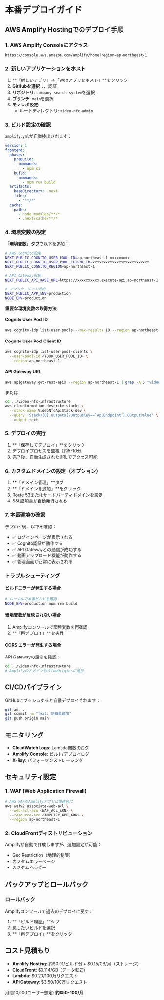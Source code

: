# 本番デプロイガイド

## AWS Amplify Hostingでのデプロイ手順

### 1. AWS Amplify Consoleにアクセス
```
https://console.aws.amazon.com/amplify/home?region=ap-northeast-1
```

### 2. 新しいアプリケーションをホスト

1. **「新しいアプリ」→「Webアプリをホスト」**をクリック
2. **GitHubを選択**し、認証
3. **リポジトリ**: `company-search-system`を選択
4. **ブランチ**: `main`を選択
5. **モノレポ設定**:
   - ルートディレクトリ: `video-nfc-admin`

### 3. ビルド設定の確認

`amplify.yml`が自動検出されます：
```yaml
version: 1
frontend:
  phases:
    preBuild:
      commands:
        - npm ci
    build:
      commands:
        - npm run build
  artifacts:
    baseDirectory: .next
    files:
      - '**/*'
  cache:
    paths:
      - node_modules/**/*
      - .next/cache/**/*
```

### 4. 環境変数の設定

**「環境変数」タブ**で以下を追加：

```bash
# AWS Cognito設定
NEXT_PUBLIC_COGNITO_USER_POOL_ID=ap-northeast-1_xxxxxxxxx
NEXT_PUBLIC_COGNITO_USER_POOL_CLIENT_ID=xxxxxxxxxxxxxxxxxxxxxxxxxx
NEXT_PUBLIC_COGNITO_REGION=ap-northeast-1

# API Gateway設定
NEXT_PUBLIC_API_BASE_URL=https://xxxxxxxxxx.execute-api.ap-northeast-1.amazonaws.com/prod

# アプリケーション設定
NEXT_PUBLIC_APP_ENV=production
NODE_ENV=production
```

**重要な環境変数の取得方法**:

#### Cognito User Pool ID
```bash
aws cognito-idp list-user-pools --max-results 10 --region ap-northeast-1 | grep -A 2 "VideoNfc"
```

#### Cognito User Pool Client ID
```bash
aws cognito-idp list-user-pool-clients \
  --user-pool-id <YOUR_USER_POOL_ID> \
  --region ap-northeast-1
```

#### API Gateway URL
```bash
aws apigateway get-rest-apis --region ap-northeast-1 | grep -A 5 "video-nfc"
```
または
```bash
cd ../video-nfc-infrastructure
aws cloudformation describe-stacks \
  --stack-name VideoNfcApiStack-dev \
  --query 'Stacks[0].Outputs[?OutputKey==`ApiEndpoint`].OutputValue' \
  --output text
```

### 5. デプロイの実行

1. **「保存してデプロイ」**をクリック
2. デプロイプロセスを監視（約5-10分）
3. 完了後、自動生成されたURLでアクセス可能

### 6. カスタムドメインの設定（オプション）

1. **「ドメイン管理」**タブ
2. **「ドメインを追加」**をクリック
3. Route 53またはサードパーティドメインを設定
4. SSL証明書が自動発行される

### 7. 本番環境の確認

デプロイ後、以下を確認：

- ✅ ログインページが表示される
- ✅ Cognito認証が動作する
- ✅ API Gatewayとの通信が成功する
- ✅ 動画アップロード機能が動作する
- ✅ 管理画面が正常に表示される

### トラブルシューティング

#### ビルドエラーが発生する場合
```bash
# ローカルで本番ビルドを確認
NODE_ENV=production npm run build
```

#### 環境変数が反映されない場合
1. Amplifyコンソールで環境変数を再確認
2. **「再デプロイ」**を実行

#### CORS エラーが発生する場合
API Gatewayの設定を確認：
```bash
cd ../video-nfc-infrastructure
# AmplifyのドメインをallowOriginsに追加
```

## CI/CDパイプライン

GitHubにプッシュすると自動デプロイされます：
```bash
git add .
git commit -m "feat: 新機能追加"
git push origin main
```

## モニタリング

- **CloudWatch Logs**: Lambda関数のログ
- **Amplify Console**: ビルド/デプロイログ
- **X-Ray**: パフォーマンストレーシング

## セキュリティ設定

### 1. WAF (Web Application Firewall)
```bash
# AWS WAFをAmplifyアプリに関連付け
aws wafv2 associate-web-acl \
  --web-acl-arn <WAF_ACL_ARN> \
  --resource-arn <AMPLIFY_APP_ARN> \
  --region ap-northeast-1
```

### 2. CloudFrontディストリビューション
Amplifyが自動で作成しますが、追加設定が可能：
- Geo Restriction（地理的制限）
- カスタムエラーページ
- カスタムヘッダー

## バックアップとロールバック

### ロールバック
Amplifyコンソールで過去のデプロイに戻す：
1. **「ビルド履歴」**タブ
2. 戻したいビルドを選択
3. **「再デプロイ」**をクリック

## コスト見積もり

- **Amplify Hosting**: 約$0.01/ビルド分 + $0.15/GB/月（ストレージ）
- **CloudFront**: $0.114/GB（データ転送）
- **Lambda**: $0.20/100万リクエスト
- **API Gateway**: $3.50/100万リクエスト

月間10,000ユーザー想定: **約$50-100/月**

